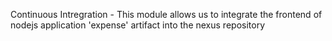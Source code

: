 Continuous Intregration - This module allows us to integrate the frontend of nodejs application 'expense' artifact into the nexus repository
